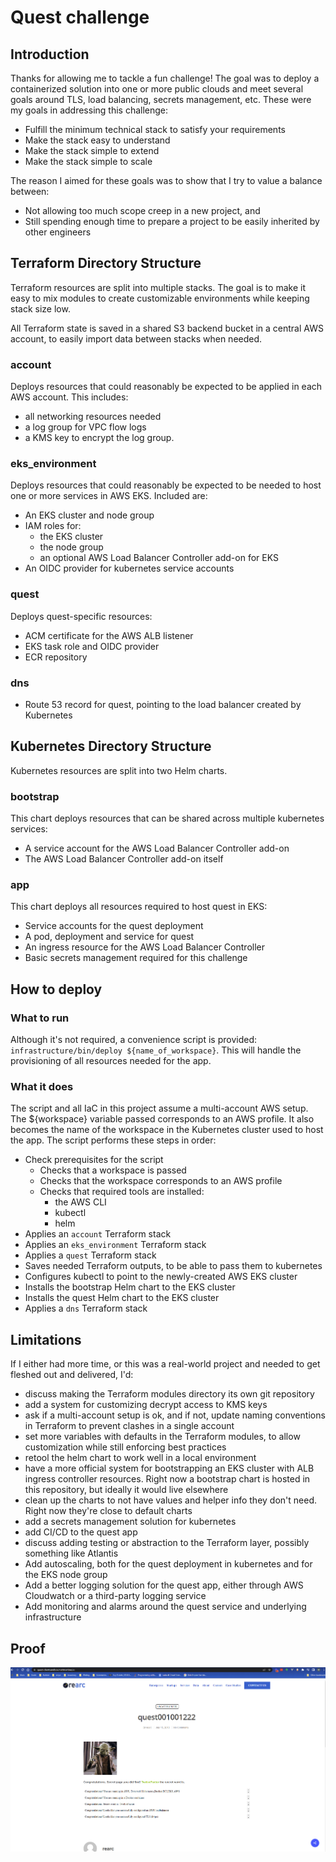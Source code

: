 # Quest challenge

## Introduction
Thanks for allowing me to tackle a fun challenge! The goal was to deploy a containerized solution into one or more 
public clouds and meet several goals around TLS, load balancing, secrets management, etc.
These were my goals in addressing this challenge:
- Fulfill the minimum technical stack to satisfy your requirements
- Make the stack easy to understand
- Make the stack simple to extend
- Make the stack simple to scale

The reason I aimed for these goals was to show that I try to value a balance between:
- Not allowing too much scope creep in a new project, and
- Still spending enough time to prepare a project to be easily inherited by other engineers

## Terraform Directory Structure
Terraform resources are split into multiple stacks. The goal is to make it easy to mix modules to create customizable
environments while keeping stack size low.

All Terraform state is saved in a shared S3 backend bucket in a central AWS account, to easily import data between stacks when needed.

### account
Deploys resources that could reasonably be expected to be applied in each AWS account. This includes:
- all networking resources needed
- a log group for VPC flow logs
- a KMS key to encrypt the log group.

### eks_environment
Deploys resources that could reasonably be expected to be needed to host one or more services in AWS EKS. Included are:
- An EKS cluster and node group
- IAM roles for:
  - the EKS cluster
  - the node group
  - an optional AWS Load Balancer Controller add-on for EKS
- An OIDC provider for kubernetes service accounts

### quest
Deploys quest-specific resources:
- ACM certificate for the AWS ALB listener
- EKS task role and OIDC provider
- ECR repository

### dns
- Route 53 record for quest, pointing to the load balancer created by Kubernetes

## Kubernetes Directory Structure
Kubernetes resources are split into two Helm charts.

### bootstrap
This chart deploys resources that can be shared across multiple kubernetes services:
- A service account for the AWS Load Balancer Controller add-on
- The AWS Load Balancer Controller add-on itself

### app
This chart deploys all resources required to host quest in EKS:
- Service accounts for the quest deployment
- A pod, deployment and service for quest
- An ingress resource for the AWS Load Balancer Controller
- Basic secrets management required for this challenge

## How to deploy
### What to run
Although it's not required, a convenience script is provided: `infrastructure/bin/deploy ${name_of_workspace}`. This will handle the provisioning of all resources needed for the app.

### What it does
The script and all IaC in this project assume a multi-account AWS setup. The ${workspace} variable passed corresponds to an AWS
profile. It also becomes the name of the workspace in the Kubernetes cluster used to host the app. The script performs
these steps in order:
- Check prerequisites for the script
  - Checks that a workspace is passed
  - Checks that the workspace corresponds to an AWS profile
  - Checks that required tools are installed:
    - the AWS CLI
    - kubectl
    - helm
- Applies an `account` Terraform stack
- Applies an `eks_environment` Terraform stack
- Applies a `quest` Terraform stack
- Saves needed Terraform outputs, to be able to pass them to kubernetes
- Configures kubectl to point to the newly-created AWS EKS cluster
- Installs the bootstrap Helm chart to the EKS cluster
- Installs the quest Helm chart to the EKS cluster
- Applies a `dns` Terraform stack

## Limitations
If I either had more time, or this was a real-world project and needed to get fleshed out and delivered, I'd:

- discuss making the Terraform modules directory its own git repository
- add a system for customizing decrypt access to KMS keys
- ask if a multi-account setup is ok, and if not, update naming conventions in Terraform to prevent clashes in a single
  account
- set more variables with defaults in the Terraform modules, to allow customization while still enforcing best practices
- retool the helm chart to work well in a local environment
- have a more official system for bootstrapping an EKS cluster with ALB ingress controller resources. Right now a
  bootstrap chart is hosted in this repository, but ideally it would live elsewhere
- clean up the charts to not have values and helper info they don't need. Right now they're close to default charts
- add a secrets management solution for kubernetes
- add CI/CD to the quest app
- discuss adding testing or abstraction to the Terraform layer, possibly something like Atlantis
- Add autoscaling, both for the quest deployment in kubernetes and for the EKS node group
- Add a better logging solution for the quest app, either through AWS Cloudwatch or a third-party logging service
- Add monitoring and alarms around the quest service and underlying infrastructure

## Proof
![Quest proof](images/quest-evidence.png "Quest proof")